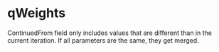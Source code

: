 # qWeights

ContinuedFrom field only includes values that are different than in the current iteration. If all parameters are the same, they get merged.